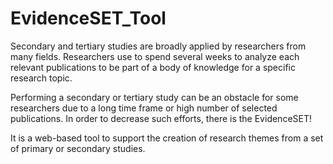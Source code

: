 # EvidenceSET_Tool

Secondary and tertiary studies are broadly applied by researchers from many fields. Researchers use to spend several weeks to analyze each relevant publications to be part of a body of knowledge for a specific research topic.  

Performing a secondary or tertiary study can be an obstacle for some researchers due to a long time frame or high number of selected publications. In order to decrease such efforts, there is the EvidenceSET! 

It is a web-based tool to support the creation of research themes from a set of primary or secondary studies.
